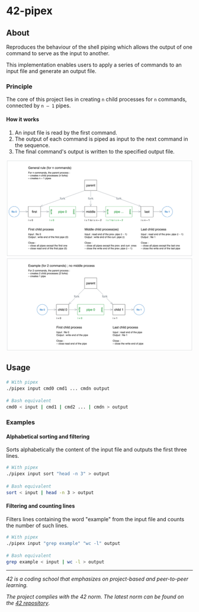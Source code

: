 # 42-pipex

## About
Reproduces the behaviour of the shell piping which allows the output of one command to serve as the input to another.

This implementation enables users to apply a series of commands to an input file and generate an output file.

### Principle

The core of this project lies in creating `n` child processes for `n` commands, connected by `n – 1` pipes.

#### How it works

1. An input file is read by the first command.
2. The output of each command is piped as input to the next command in the sequence.
3. The final command's output is written to the specified output file.

![Screenshot 1](doc/pipex_1.png)
![Screenshot 2](doc/pipex_2.png)

## Usage
```bash
# With pipex
./pipex input cmd0 cmd1 ... cmdn output

# Bash equivalent
cmd0 < input | cmd1 | cmd2 ... | cmdn > output
```

### Examples
#### Alphabetical sorting and filtering
Sorts alphabetically the content of the input  file and outputs the first three lines.
```bash
# With pipex
./pipex input sort "head -n 3" > output

# Bash equivalent
sort < input | head -n 3 > output
```

#### Filtering and counting lines
Filters lines containing the word "example" from the input file and counts the number of such lines.


```bash
# With pipex
./pipex input "grep example" "wc -l" output

# Bash equivalent
grep example < input | wc -l > output
````

<!--
## Getting started
### Prerequisites
### Installation
-->

<!--## Usage-->
<!--## Roadmap-->
<!--## Contributing-->
<!--## License-->
<!--## Contact-->
<!--## Aknowledgements-->

---
*42 is a coding school that emphasizes on project-based and peer-to-peer learning.*

*The project complies with the 42 norm. The latest norm can be found on the [42 repository](https://github.com/42School/norminette/tree/master/pdf)*.